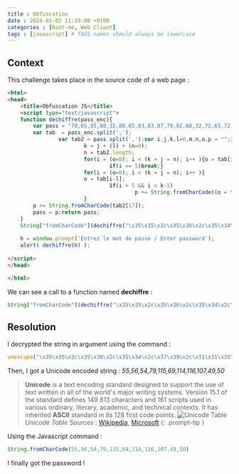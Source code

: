 ```yaml
---
title : Obfuscation
date : 2024-01-02 11:39:00 +0100
categories : [Root-me, Web Client]
tags : [javascript] # TAGS names should always be lowercase
---
```


## Context

This challenge takes place in the source code of a web page :

```html
<html>
<head>
    <title>Obfuscation JS</title>
    <script type="text/javascript">
    function dechiffre(pass_enc){
        var pass = "70,65,85,88,32,80,65,83,83,87,79,82,68,32,72,65,72,65";
        var tab  = pass_enc.split(',');
                var tab2 = pass.split(',');var i,j,k,l=0,m,n,o,p = "";i = 0;j = tab.length;
                        k = j + (l) + (n=0);
                        n = tab2.length;
                        for(i = (o=0); i < (k = j = n); i++ ){o = tab[i-l];p += String.fromCharCode((o = tab2[i]));
                                if(i == 5)break;}
                        for(i = (o=0); i < (k = j = n); i++ ){
                        o = tab[i-l]; 
                                if(i > 5 && i < k-1)
                                        p += String.fromCharCode((o = tab2[i]));
                        }
        p += String.fromCharCode(tab2[17]);
        pass = p;return pass;
    }
    String["fromCharCode"](dechiffre("\x35\x35\x2c\x35\x36\x2c\x35\x34\x2c\x37\x39\x2c\x31\x31\x35\x2c\x36\x39\x2c\x31\x31\x34\x2c\x31\x31\x36\x2c\x31\x30\x37\x2c\x34\x39\x2c\x35\x30"));
    
    h = window.prompt('Entrez le mot de passe / Enter password');
    alert( dechiffre(h) );
    
</script>
</head>

</html>
```

We can see a call to a function named **dechiffre** : 
```javascript
String["fromCharCode"](dechiffre("\x35\x35\x2c\x35\x36\x2c\x35\x34\x2c\x37\x39\x2c\x31\x31\x35\x2c\x36\x39\x2c\x31\x31\x34\x2c\x31\x31\x36\x2c\x31\x30\x37\x2c\x34\x39\x2c\x35\x30"));
```

## Resolution

I decrypted the string in argument using the command :
```javascript
unescape("\x35\x35\x2c\x35\x36\x2c\x35\x34\x2c\x37\x39\x2c\x31\x31\x35\x2c\x36\x39\x2c\x31\x31\x34\x2c\x31\x31\x36\x2c\x31\x30\x37\x2c\x34\x39\x2c\x35\x30");
```

Then, I got a Unicode encoded string : *55,56,54,79,115,69,114,116,107,49,50*

> **Unicode** is a text encoding standard designed to support the use of text written in all of the world's major writing systems. Version 15.1 of the standard defines 149 813 characters and 161 scripts used in various ordinary, literary, academic, and technical contexts. It has inherited **ASCII** standard in its 128 first code points.
![Unicode Table](https://devblogs.microsoft.com/wp-content/uploads/sites/33/2019/02/command-line-backgrounder-ascii-600x393.png)
*Unicode Table* 
Sources : [Wikipedia](https://fr.wikipedia.org/wiki/Unicode), [Microsoft](https://devblogs.microsoft.com/commandline/windows-command-line-unicode-and-utf-8-output-text-buffer/) 
{: .prompt-tip }

Using the Javascript command : 
```javascript
String.fromCharCode(55,56,54,79,115,69,114,116,107,49,50)
```

I finally got the password ! 